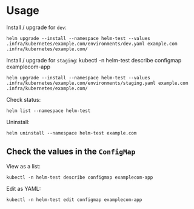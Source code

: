 # Usage

Install / upgrade for `dev`:
```shell
helm upgrade --install --namespace helm-test --values .infra/kubernetes/example.com/environments/dev.yaml example.com .infra/kubernetes/example.com/
```

Install / upgrade for `staging`:                                kubectl -n helm-test describe configmap examplecom-app
```shell
helm upgrade --install --namespace helm-test --values .infra/kubernetes/example.com/environments/staging.yaml example.com .infra/kubernetes/example.com/
```

Check status:
```shell
helm list --namespace helm-test
```

Uninstall:
```shell
helm uninstall --namespace helm-test example.com
```

## Check the values in the `ConfigMap`

View as a list:

```shell
kubectl -n helm-test describe configmap examplecom-app
```

Edit as YAML:

```shell
kubectl -n helm-test edit configmap examplecom-app
```
